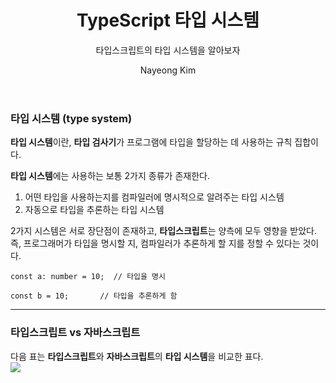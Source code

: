 ﻿---
layout: post
title: TypeScript 타입 시스템
subtitle : 타입스크립트의 타입 시스템을 알아보자
tags: [TypeScript]
author: Nayeong Kim
comments : False
---
### 타입 시스템 (type system)

**타입 시스템**이란,  **타입 검사기**가 프로그램에 타입을 할당하는 데 사용하는 규칙 집합이다.

**타입 시스템**에는 사용하는 보통 2가지 종류가 존재한다.

1.  어떤 타입을 사용하는지를 컴파일러에 명시적으로 알려주는 타입 시스템
2.  자동으로 타입을 추론하는 타입 시스템

2가지 시스템은 서로 장단점이 존재하고,  **타입스크립트**는 양측에 모두 영향을 받았다. 즉, 프로그래머가 타입을 명시할 지, 컴파일러가 추론하게 할 지를 정할 수 있다는 것이다.

```null
const a: number = 10;  // 타입을 명시

const b = 10;		// 타입을 추론하게 함
```

----------

### 타입스크립트 vs 자바스크립트

다음 표는  **타입스크립트**와  **자바스크립트**의  **타입 시스템**을 비교한 표다.  
![](https://velog.velcdn.com/images%2Fggob_2%2Fpost%2F162f7362-ee80-445a-babb-156b3b10359b%2FTS%20vs%20JS.png)
